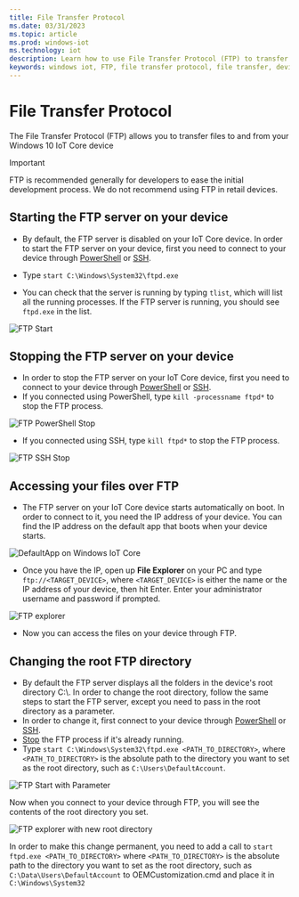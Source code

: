 ```yaml
---
title: File Transfer Protocol
ms.date: 03/31/2023
ms.topic: article
ms.prod: windows-iot
ms.technology: iot
description: Learn how to use File Transfer Protocol (FTP) to transfer files to and from your devices.
keywords: windows iot, FTP, file transfer protocol, file transfer, devices
---
```


# File Transfer Protocol

The File Transfer Protocol (FTP) allows you to transfer files to and from your Windows 10 IoT Core device

> [!IMPORTANT]
> FTP is recommended generally for developers to ease the initial development process. We do not recommend using FTP in retail devices.

## Starting the FTP server on your device

* By default, the FTP server is disabled on your IoT Core device.  In order to start the FTP server on your device, first you need to connect to your device through [PowerShell](../connect-your-device/PowerShell.md) or [SSH](../connect-your-device/SSH.md).

* Type `start C:\Windows\System32\ftpd.exe`
* You can check that the server is running by typing `tlist`, which will list all the running processes.  If the FTP server is running, you should see `ftpd.exe` in the list.

![FTP Start](../media/ftp/ftp_start.png)

## Stopping the FTP server on your device

* In order to stop the FTP server on your IoT Core device, first you need to connect to your device through [PowerShell](../connect-your-device/PowerShell.md) or [SSH](../connect-your-device/SSH.md).
* If you connected using PowerShell, type `kill -processname ftpd*` to stop the FTP process.

![FTP PowerShell Stop](../media/ftp/ftp_kill_powershell.png)

* If you connected using SSH, type `kill ftpd*` to stop the FTP process.

![FTP SSH Stop](../media/ftp/ftp_kill_ssh.png)

## Accessing your files over FTP

* The FTP server on your IoT Core device starts automatically on boot.  In order to connect to it, you need the IP address of your device.  You can find the IP address on the default app that boots when your device starts.

![DefaultApp on Windows IoT Core](../media/ftp/DefaultApp.png)

* Once you have the IP, open up **File Explorer** on your PC and type `ftp://<TARGET_DEVICE>`, where `<TARGET_DEVICE>` is either the name or the IP address of your device, then hit Enter.  Enter your administrator username and password if prompted.

![FTP explorer](../media/ftp/ftp_explorer.png)

* Now you can access the files on your device through FTP.

## Changing the root FTP directory

* By default the FTP server displays all the folders in the device's root directory C:\\.  In order to change the root directory, follow the same steps to start the FTP server, except you need to pass in the root directory as a parameter.
* In order to change it, first connect to your device through [PowerShell](../connect-your-device/PowerShell.md) or [SSH](../connect-your-device/SSH.md).
* [Stop](#stopping-the-ftp-server-on-your-device) the FTP process if it's already running.
* Type `start C:\Windows\System32\ftpd.exe <PATH_TO_DIRECTORY>`, where `<PATH_TO_DIRECTORY>` is the absolute path to the directory you want to set as the root directory, such as `C:\Users\DefaultAccount`.

![FTP Start with Parameter](../media/ftp/ftp_start_parameter.png)

Now when you connect to your device through FTP, you will see the contents of the root directory you set.

![FTP explorer with new root directory](../media/ftp/ftp_explorer_parameter.png)

In order to make this change permanent, you need to add
a call to `start ftpd.exe <PATH_TO_DIRECTORY>` where `<PATH_TO_DIRECTORY>` is the absolute path to the directory you want to set as the root directory, such as `C:\Data\Users\DefaultAccount` to OEMCustomization.cmd and place it in `C:\Windows\System32`
